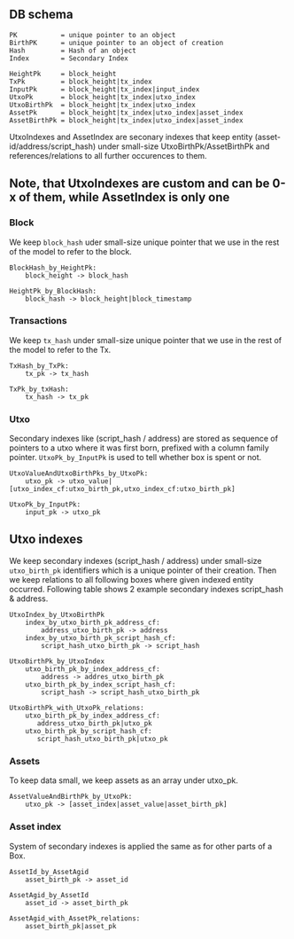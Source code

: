 ## DB schema

```
PK           = unique pointer to an object
BirthPK      = unique pointer to an object of creation
Hash         = Hash of an object
Index        = Secondary Index
```
```
HeightPk     = block_height
TxPk         = block_height|tx_index
InputPk      = block_height|tx_index|input_index
UtxoPk       = block_height|tx_index|utxo_index
UtxoBirthPk  = block_height|tx_index|utxo_index
AssetPk      = block_height|tx_index|utxo_index|asset_index
AssetBirthPk = block_height|tx_index|utxo_index|asset_index
```

UtxoIndexes and AssetIndex are seconary indexes that keep entity (asset-id/address/script_hash) under small-size UtxoBirthPk/AssetBirthPk
and references/relations to all further occurences to them.

Note, that UtxoIndexes are custom and can be 0-x of them, while AssetIndex is only one
------------------------------------------------------------

### Block

We keep `block_hash` uder small-size unique pointer that we use in the rest of the model to refer to the block.

```
BlockHash_by_HeightPk:
    block_height -> block_hash

HeightPk_by_BlockHash:
    block_hash -> block_height|block_timestamp
```

### Transactions

We keep `tx_hash` under small-size unique pointer that we use in the rest of the model to refer to the Tx.

```
TxHash_by_TxPk:
    tx_pk -> tx_hash

TxPk_by_txHash:
    tx_hash -> tx_pk
```

### Utxo

Secondary indexes like (script_hash / address) are stored as sequence of pointers to a utxo where it was first born, prefixed with a column family pointer.
`UtxoPk_by_InputPk` is used to tell whether box is spent or not.

```
UtxoValueAndUtxoBirthPks_by_UtxoPk:
    utxo_pk -> utxo_value|[utxo_index_cf:utxo_birth_pk,utxo_index_cf:utxo_birth_pk]

UtxoPk_by_InputPk:
    input_pk -> utxo_pk
```

## Utxo indexes

We keep secondary indexes (script_hash / address) under small-size `utxo_birth_pk` identifiers which is a unique pointer of their creation.
Then we keep relations to all following boxes where given indexed entity occurred. Following table shows 2 example secondary indexes script_hash & address.

```
UtxoIndex_by_UtxoBirthPk
    index_by_utxo_birth_pk_address_cf: 
        address_utxo_birth_pk -> address
    index_by_utxo_birth_pk_script_hash_cf: 
        script_hash_utxo_birth_pk -> script_hash

UtxoBirthPk_by_UtxoIndex
    utxo_birth_pk_by_index_address_cf: 
        address -> addres_utxo_birth_pk
    utxo_birth_pk_by_index_script_hash_cf: 
        script_hash -> script_hash_utxo_birth_pk

UtxoBirthPk_with_UtxoPk_relations:
    utxo_birth_pk_by_index_address_cf: 
       address_utxo_birth_pk|utxo_pk
    utxo_birth_pk_by_script_hash_cf: 
       script_hash_utxo_birth_pk|utxo_pk
```

### Assets

To keep data small, we keep assets as an array under utxo_pk.

```
AssetValueAndBirthPk_by_UtxoPk:
    utxo_pk -> [asset_index|asset_value|asset_birth_pk]
```

### Asset index

System of secondary indexes is applied the same as for other parts of a Box.

```
AssetId_by_AssetAgid
    asset_birth_pk -> asset_id

AssetAgid_by_AssetId
    asset_id -> asset_birth_pk

AssetAgid_with_AssetPk_relations:
    asset_birth_pk|asset_pk
```